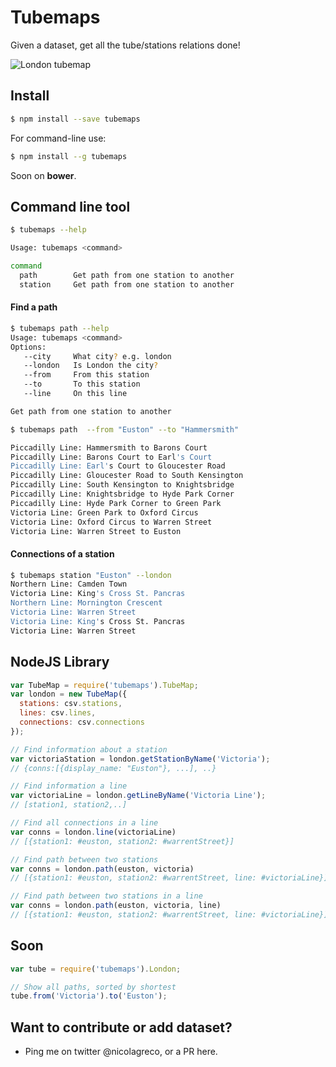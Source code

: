 # Tubemaps

Given a dataset, get all the tube/stations relations done!

![London tubemap](https://raw.githubusercontent.com/nicola/tubemaps/master/thumbnail.png)

## Install
```bash
$ npm install --save tubemaps
```

For command-line use:
```bash
$ npm install --g tubemaps
```

Soon on **bower**.

## Command line tool



```sh
$ tubemaps --help

Usage: tubemaps <command>

command     
  path        Get path from one station to another
  station     Get path from one station to another
```

#### Find a path

```sh
$ tubemaps path --help
Usage: tubemaps <command>
Options:
   --city     What city? e.g. london
   --london   Is London the city?
   --from     From this station
   --to       To this station
   --line     On this line

Get path from one station to another

$ tubemaps path  --from "Euston" --to "Hammersmith"

Piccadilly Line: Hammersmith to Barons Court
Piccadilly Line: Barons Court to Earl's Court
Piccadilly Line: Earl's Court to Gloucester Road
Piccadilly Line: Gloucester Road to South Kensington
Piccadilly Line: South Kensington to Knightsbridge
Piccadilly Line: Knightsbridge to Hyde Park Corner
Piccadilly Line: Hyde Park Corner to Green Park
Victoria Line: Green Park to Oxford Circus
Victoria Line: Oxford Circus to Warren Street
Victoria Line: Warren Street to Euston
```

#### Connections of a station

```sh
$ tubemaps station "Euston" --london                    
Northern Line: Camden Town
Victoria Line: King's Cross St. Pancras
Northern Line: Mornington Crescent
Victoria Line: Warren Street
Victoria Line: King's Cross St. Pancras
Victoria Line: Warren Street
```

## NodeJS Library
```javascript
var TubeMap = require('tubemaps').TubeMap;
var london = new TubeMap({
  stations: csv.stations,
  lines: csv.lines,
  connections: csv.connections
});

// Find information about a station
var victoriaStation = london.getStationByName('Victoria');
// {conns:[{display_name: "Euston"}, ...], ..}

// Find information a line
var victoriaLine = london.getLineByName('Victoria Line');
// [station1, station2,..]

// Find all connections in a line
var conns = london.line(victoriaLine)
// [{station1: #euston, station2: #warrentStreet}]

// Find path between two stations
var conns = london.path(euston, victoria)
// [{station1: #euston, station2: #warrentStreet, line: #victoriaLine}]

// Find path between two stations in a line
var conns = london.path(euston, victoria, line)
// [{station1: #euston, station2: #warrentStreet, line: #victoriaLine}]
```

## Soon
```javascript
var tube = require('tubemaps').London;

// Show all paths, sorted by shortest
tube.from('Victoria').to('Euston');
```

## Want to contribute or add dataset?

- Ping me on twitter @nicolagreco, or a PR here.
